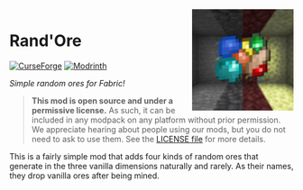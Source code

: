 <img src="icon.png" align="right" width="180px"/>

# Rand'Ore

[![CurseForge](http://cf.way2muchnoise.eu/full_514716_downloads.svg)](https://www.curseforge.com/minecraft/mc-mods/randore)
[![Modrinth](https://img.shields.io/modrinth/dt/PVN8P7kZ)](https://modrinth.com/mod/randore)

*Simple random ores for Fabric!*

> **This mod is open source and under a permissive license.** As such, it can be included in any modpack on any platform without prior permission. We appreciate hearing about people using our mods, but you do not need to ask to use them. See the [LICENSE file](LICENSE) for more details.

This is a fairly simple mod that adds four kinds of random ores that generate in the three vanilla dimensions naturally and rarely. As their names, they drop vanilla ores after being mined.
